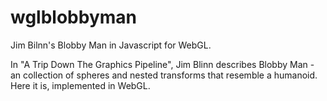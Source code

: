 wglblobbyman
============

Jim Bilnn's Blobby Man in Javascript for WebGL.


In "A Trip Down The Graphics Pipeline", Jim Blinn
describes Blobby Man - an collection of spheres and
nested transforms that resemble a humanoid. Here it
is, implemented in WebGL. 

